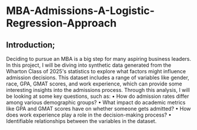 # MBA-Admissions-A-Logistic-Regression-Approach
## Introduction;
Deciding to pursue an MBA is a big step for many aspiring business leaders. In this project, I will be diving into synthetic data generated from the Wharton Class of 2025's statistics to explore what factors might influence admission decisions. This dataset includes a range of variables like gender, race, GPA, GMAT scores, and work experience, which can provide some interesting insights into the admissions process.
Through this analysis, I will be looking at some key questions, such as:
•	How do admission rates differ among various demographic groups?
•	What impact do academic metrics like GPA and GMAT scores have on whether someone gets admitted?
•	How does work experience play a role in the decision-making process?
•	Identifiable relationships between the variables in the dataset. 
